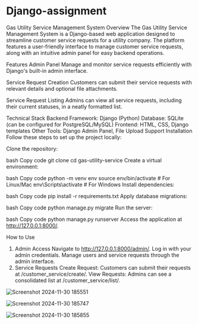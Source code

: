 # Django-assignment
Gas Utility Service Management System
Overview
The Gas Utility Service Management System is a Django-based web application designed to streamline customer service requests for a utility company. The platform features a user-friendly interface to manage customer service requests, along with an intuitive admin panel for easy backend operations.

Features
Admin Panel
Manage and monitor service requests efficiently with Django's built-in admin interface.

Service Request Creation
Customers can submit their service requests with relevant details and optional file attachments.

Service Request Listing
Admins can view all service requests, including their current statuses, in a neatly formatted list.

Technical Stack
Backend Framework: Django (Python)
Database: SQLite (can be configured for PostgreSQL/MySQL)
Frontend: HTML, CSS, Django templates
Other Tools: Django Admin Panel, File Upload Support
Installation
Follow these steps to set up the project locally:

Clone the repository:

bash
Copy code
git clone <repository-url>
cd gas-utility-service
Create a virtual environment:

bash
Copy code
python -m venv env
source env/bin/activate  # For Linux/Mac
env\Scripts\activate     # For Windows
Install dependencies:

bash
Copy code
pip install -r requirements.txt
Apply database migrations:

bash
Copy code
python manage.py migrate
Run the server:

bash
Copy code
python manage.py runserver
Access the application at http://127.0.0.1:8000/.

How to Use
1. Admin Access
Navigate to http://127.0.0.1:8000/admin/.
Log in with your admin credentials.
Manage users and service requests through the admin interface.
2. Service Requests
Create Request: Customers can submit their requests at /customer_service/create/.
View Requests: Admins can see a consolidated list at /customer_service/list/.


![Screenshot 2024-11-30 185551](https://github.com/user-attachments/assets/4203ad5c-b089-4f65-b6d3-d6124cee39d4)


![Screenshot 2024-11-30 185747](https://github.com/user-attachments/assets/db022fd3-5e97-4fa4-a744-779c5e751d59)


![Screenshot 2024-11-30 185855](https://github.com/user-attachments/assets/41f86665-51de-49a0-abf6-b3ef0607e430)
